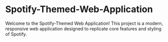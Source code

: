 # Spotify-Themed-Web-Application
Welcome to the Spotify-Themed Web Application! This project is a modern, responsive web application designed to replicate core features and styling of Spotify. 
